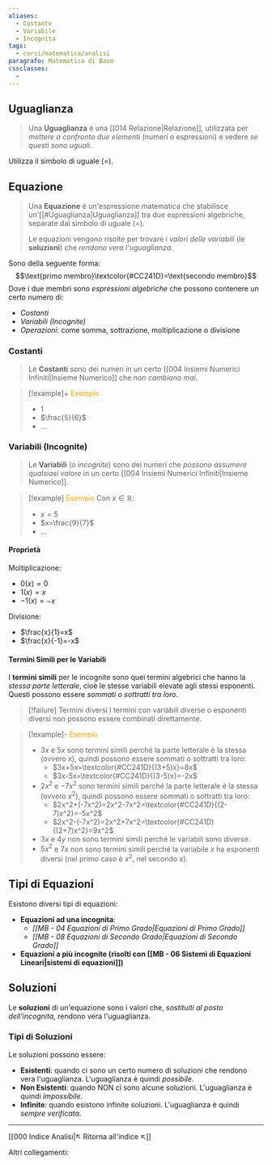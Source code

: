 ```yaml
---
aliases:
  - Costante
  - Variabile
  - Incognita
tags:
  - corsi/matematica/analisi
paragrafo: Matematica di Base
cssclasses:
  - 
---
```

## Uguaglianza
>Una **Uguaglianza** è una [[014 Relazione|Relazione]], utilizzata per *mettere a confronto due elementi* (numeri o espressioni) e vedere *se questi sono uguali*.

Utilizza il simbolo di uguale ($=$).

## Equazione

>Una **Equazione** è un'espressione matematica che stabilisce un'[[#Uguaglianza|Uguaglianza]] tra due espressioni algebriche, separate dal simbolo di uguale ($=$). 
>
>Le equazioni vengono risolte per trovare i *valori delle variabili* (le **soluzioni**) che *rendono vera l'uguaglianza*. 

Sono della seguente forma: $$\text{primo membro}\textcolor{#CC241D}=\text{secondo membro}$$
Dove i due membri sono *espressioni algebriche* che possono contenere un certo numero di:
- *Costanti*
- *Variabili (Incognite)*
- *Operazioni*: come somma, sottrazione, moltiplicazione o divisione

### Costanti
>Le **Costanti** sono dei numeri in un certo [[004 Insiemi Numerici Infiniti|Insieme Numerico]] che *non cambiano mai*.

> [!example]+ <font color="orange">Esempio</font>
> - $1$
> - $\frac{5}{6}$
> - $\dots$


### Variabili (Incognite)
>Le **Variabili** (o *incognite*) sono dei numeri che *possono assumere qualsiasi valore* in un certo [[004 Insiemi Numerici Infiniti|Insieme Numerico]].

> [!example] <font color="orange">Esempio</font>
> Con $x\in\mathbb{R}$:
> - $x=5$
> - $x=\frac{9}{7}$
> - $\dots$

#### Proprietà
Moltiplicazione:
- $0(x)=0$
- $1(x)=x$
- $-1(x)=-x$

Divisione:
- $\frac{x}{1}=x$
- $\frac{x}{-1}=-x$

#### Termini Simili per le Variabili
I **termini simili** per le incognite sono quei termini algebrici che hanno la *stessa parte letterale*, cioè le stesse variabili elevate agli stessi esponenti. 
Questi possono essere *sommati o sottratti tra loro*.

> [!failure] Termini diversi
> I termini con variabili diverse o esponenti diversi non possono essere combinati direttamente.

> [!example]- <font color="orange">Esempio</font>
>- $3x$ e $5x$ sono termini simili perché la parte letterale è la stessa (ovvero $x$), quindi possono essere sommati o sottratti tra loro:
>	- $3x+5x=\textcolor{#CC241D}{(3+5)x}=8x$
>	- $3x-5x=\textcolor{#CC241D}{(3-5)x}=-2x$
>- $2x^2$ e $-7x^2$ sono termini simili perché la parte letterale è la stessa (ovvero $x^2$), quindi possono essere sommati o sottratti tra loro:
>	- $2x^2+(-7x^2)=2x^2-7x^2=\textcolor{#CC241D}{(2-7)x^2}=-5x^2$
>	- $2x^2-(-7x^2)=2x^2+7x^2=\textcolor{#CC241D}{(2+7)x^2}=9x^2$
>- $3x$ e $4y$ non sono termini simili perché le variabili sono diverse.
>- $5x^2$ e $7x$ non sono termini simili perché la variabile $x$ ha esponenti diversi (nel primo caso è $x^2$, nel secondo $x$).

## Tipi di Equazioni
Esistono diversi tipi di equazioni:
- **Equazioni ad una incognita**:
	- *[[MB - 04 Equazioni di Primo Grado|Equazioni di Primo Grado]]*
	- *[[MB - 08 Equazioni di Secondo Grado|Equazioni di Secondo Grado]]*
- **Equazioni a più incognite (risolti con [[MB - 06 Sistemi di Equazioni Lineari|sistemi di equazioni]])**


## Soluzioni
Le **soluzioni** di un'equazione sono i valori che, *sostituiti al posto dell'incognita*, rendono vera l'uguaglianza.

### Tipi di Soluzioni
Le soluzioni possono essere:
- **Esistenti**: quando ci sono un certo numero di soluzioni che rendono vera l'uguaglianza. L'uguaglianza è quindi *possibile*.
- **Non Esistenti**: quando NON ci sono alcune soluzioni. L'uguaglianza è quindi *impossibile*.
- **Infinite**: quando esistono infinite soluzioni. L'uguaglianza è quindi *sempre verificata*.


---
[[000 Indice Analisi|↖ Ritorna all'indice ↖]]

Altri collegamenti: 